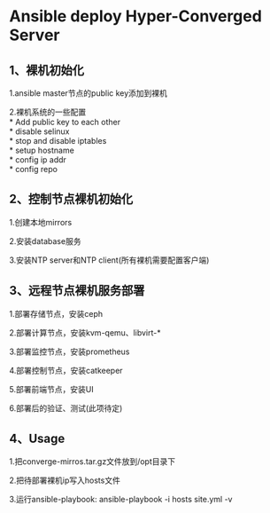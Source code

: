 Ansible deploy Hyper-Converged Server
==========

1、裸机初始化
-----------------
1.ansible master节点的public key添加到裸机<br>

2.裸机系统的一些配置<br>
    * Add public key to each other<br>
    * disable selinux<br>
    * stop and disable iptables<br>
    * setup hostname<br>
    * config ip addr<br>
    * config repo<br>

2、控制节点裸机初始化
---------------------
1.创建本地mirrors<br>

2.安装database服务<br>

3.安装NTP server和NTP client(所有裸机需要配置客户端)<br>


3、远程节点裸机服务部署
-------------------------------------------------
1.部署存储节点，安装ceph<br>

2.部署计算节点，安装kvm-qemu、libvirt-\*<br>

3.部署监控节点，安装prometheus<br>

4.部署控制节点，安装catkeeper<br>

5.部署前端节点，安装UI<br>

6.部署后的验证、测试(此项待定)<br>

4、Usage
--------
1.把converge-mirros.tar.gz文件放到/opt目录下<br>

2.把待部署裸机ip写入hosts文件<br>

3.运行ansible-playbook:  ansible-playbook -i hosts site.yml -v <br>
